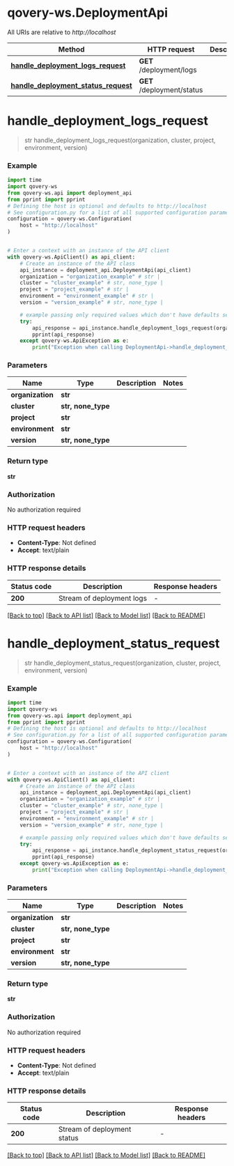 # qovery-ws.DeploymentApi

All URIs are relative to *http://localhost*

Method | HTTP request | Description
------------- | ------------- | -------------
[**handle_deployment_logs_request**](DeploymentApi.md#handle_deployment_logs_request) | **GET** /deployment/logs | 
[**handle_deployment_status_request**](DeploymentApi.md#handle_deployment_status_request) | **GET** /deployment/status | 


# **handle_deployment_logs_request**
> str handle_deployment_logs_request(organization, cluster, project, environment, version)



### Example


```python
import time
import qovery-ws
from qovery-ws.api import deployment_api
from pprint import pprint
# Defining the host is optional and defaults to http://localhost
# See configuration.py for a list of all supported configuration parameters.
configuration = qovery-ws.Configuration(
    host = "http://localhost"
)


# Enter a context with an instance of the API client
with qovery-ws.ApiClient() as api_client:
    # Create an instance of the API class
    api_instance = deployment_api.DeploymentApi(api_client)
    organization = "organization_example" # str | 
    cluster = "cluster_example" # str, none_type | 
    project = "project_example" # str | 
    environment = "environment_example" # str | 
    version = "version_example" # str, none_type | 

    # example passing only required values which don't have defaults set
    try:
        api_response = api_instance.handle_deployment_logs_request(organization, cluster, project, environment, version)
        pprint(api_response)
    except qovery-ws.ApiException as e:
        print("Exception when calling DeploymentApi->handle_deployment_logs_request: %s\n" % e)
```


### Parameters

Name | Type | Description  | Notes
------------- | ------------- | ------------- | -------------
 **organization** | **str**|  |
 **cluster** | **str, none_type**|  |
 **project** | **str**|  |
 **environment** | **str**|  |
 **version** | **str, none_type**|  |

### Return type

**str**

### Authorization

No authorization required

### HTTP request headers

 - **Content-Type**: Not defined
 - **Accept**: text/plain


### HTTP response details

| Status code | Description | Response headers |
|-------------|-------------|------------------|
**200** | Stream of deployment logs |  -  |

[[Back to top]](#) [[Back to API list]](../README.md#documentation-for-api-endpoints) [[Back to Model list]](../README.md#documentation-for-models) [[Back to README]](../README.md)

# **handle_deployment_status_request**
> str handle_deployment_status_request(organization, cluster, project, environment, version)



### Example


```python
import time
import qovery-ws
from qovery-ws.api import deployment_api
from pprint import pprint
# Defining the host is optional and defaults to http://localhost
# See configuration.py for a list of all supported configuration parameters.
configuration = qovery-ws.Configuration(
    host = "http://localhost"
)


# Enter a context with an instance of the API client
with qovery-ws.ApiClient() as api_client:
    # Create an instance of the API class
    api_instance = deployment_api.DeploymentApi(api_client)
    organization = "organization_example" # str | 
    cluster = "cluster_example" # str, none_type | 
    project = "project_example" # str | 
    environment = "environment_example" # str | 
    version = "version_example" # str, none_type | 

    # example passing only required values which don't have defaults set
    try:
        api_response = api_instance.handle_deployment_status_request(organization, cluster, project, environment, version)
        pprint(api_response)
    except qovery-ws.ApiException as e:
        print("Exception when calling DeploymentApi->handle_deployment_status_request: %s\n" % e)
```


### Parameters

Name | Type | Description  | Notes
------------- | ------------- | ------------- | -------------
 **organization** | **str**|  |
 **cluster** | **str, none_type**|  |
 **project** | **str**|  |
 **environment** | **str**|  |
 **version** | **str, none_type**|  |

### Return type

**str**

### Authorization

No authorization required

### HTTP request headers

 - **Content-Type**: Not defined
 - **Accept**: text/plain


### HTTP response details

| Status code | Description | Response headers |
|-------------|-------------|------------------|
**200** | Stream of deployment status |  -  |

[[Back to top]](#) [[Back to API list]](../README.md#documentation-for-api-endpoints) [[Back to Model list]](../README.md#documentation-for-models) [[Back to README]](../README.md)

